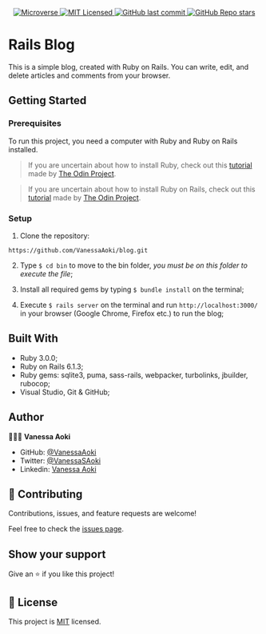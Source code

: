 <p align="center">
  <a href="https://www.microverse.org/">
    <img alt="Microverse" src="https://img.shields.io/badge/-Microverse-blueviolet?style=flat-square">
  </a>
  <a href="https://github.com/VanessaAoki/blog/blob/blog/LICENSE">
    <img alt="MIT Licensed" src="https://img.shields.io/github/license/VanessaAoki/blog?style=flat-square">
  </a>
  <a href="https://github.com/VanessaAoki/blog">
    <img alt="GitHub last commit" src="https://img.shields.io/github/last-commit/VanessaAoki/blog/blog?color=blue&style=flat-square">
  </a>
  <a href="https://github.com/VanessaAoki/blog">
    <img alt="GitHub Repo stars" src="https://img.shields.io/github/stars/VanessaAoki/blog?color=pink&label=%E2%98%85%20stars%20&style=flat-square">
  </a>
</p>

# Rails Blog
This is a simple blog, created with Ruby on Rails. You can write, edit, and delete articles and comments from your browser.

## Getting Started

### Prerequisites
To run this project, you need a computer with Ruby and Ruby on Rails installed.
> If you are uncertain about how to install Ruby, check out this [tutorial](https://www.theodinproject.com/courses/ruby-programming/lessons/installing-ruby-ruby-programming) made by [The Odin Project](https://www.theodinproject.com/about).

> If you are uncertain about how to install Ruby on Rails, check out this [tutorial](https://www.theodinproject.com/paths/full-stack-ruby-on-rails/courses/ruby-on-rails/lessons/your-first-rails-application-ruby-on-rails) made by [The Odin Project](https://www.theodinproject.com/about).

### Setup

1. Clone the repository:
```
https://github.com/VanessaAoki/blog.git
```
2. Type  `$ cd bin` to move to the bin folder, *you must be on this folder to execute the file*;

3. Install all required gems by typing `$ bundle install` on the terminal;

4. Execute `$ rails server` on the terminal and run `http://localhost:3000/` in your browser (Google Chrome, Firefox etc.) to run the blog;

## Built With

- Ruby 3.0.0;
- Ruby on Rails 6.1.3;
- Ruby gems: sqlite3, puma, sass-rails, webpacker, turbolinks, jbuilder, rubocop;
- Visual Studio, Git & GitHub;


## Author

👩🏼‍💻 **Vanessa Aoki**

- GitHub: [@VanessaAoki](https://github.com/VanessaAoki)
- Twitter: [@VanessaSAoki](https://twitter.com/VanessaSAoki)
- Linkedin: [Vanessa Aoki](https://www.linkedin.com/in/vanessasaoki/)


## 🤝 Contributing

Contributions, issues, and feature requests are welcome!

Feel free to check the [issues page](https://github.com/VanessaAoki/blog/issues).


## Show your support

Give an ⭐️ if you like this project!


## 📝 License

This project is [MIT](./LICENSE) licensed.
